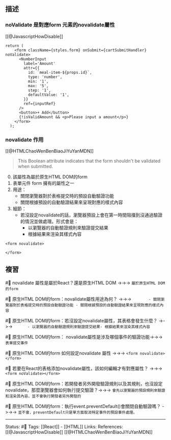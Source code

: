 ## 描述


### noValidate 是對應form 元素的novalidate屬性
[[@JavascriptHowDisable]]
```
return (
    <form className={styles.form} onSubmit={cartSubmitHandler} noValidate>
      <NumberInput
        label='Amount'
        attr={{
          id: `meal-item-${props.id}`,
          type: 'number',
          min: '1',
          max: '5',
          step: '1',
          defaultValue: '1',
        }}
        ref={inputRef}
      />
      <button>+ Add</button>
      {!isValidAmount && <p>Please input a amount</p>}
    </form>
  );
```

### novalidate 作用
[[@HTMLChaoWenBenBiaoJiYuYanMDN]]
> This Boolean attribute indicates that the form shouldn't be validated when submitted.


0. 該屬性為屬於原生HTML DOM的form
1. 表單元件 form 擁有的屬性之一
2. 用途：
	- 關閉瀏覽器對於表格提交時的預設自動驗證功能
	- 關閉根據預設的自動驗證結果來呈現對應的樣式內容
3. 細節：
	- 若沒設定novalidate的話，瀏覽器預設上會在第一時間阻擋到沒通過驗證的情況並做處理。形式會是：
		- 以瀏覽器的自動驗證規則來驗證提交結果
		- 根據結果來渲染其樣式內容

```
<form novalidate>

</form>
```


## 複習

#🧠 novalidate 屬性是屬於React？還是原生HTML DOM ->->-> `屬於原生HTML DOM的form`
<!--SR:!2022-10-12,10,250-->

#🧠 原生HTML DOM的form：novalidate屬性用途為何？ ->->-> `		- 關閉瀏覽器對於表格提交時的預設自動驗證功能 - 關閉根據預設的自動驗證結果來呈現對應的樣式內容`
<!--SR:!2022-10-12,10,250-->

#🧠 原生HTML DOM的form：若沒設定novalidate屬性，其表格會發生什麼？ ->->-> `		- 以瀏覽器的自動驗證規則來驗證提交結果- 根據結果來渲染其樣式內容`
<!--SR:!2022-10-30,20,250-->

#🧠 原生HTML DOM的form： novalidate屬性是涉及哪個事件的驗證功能->->-> `表單提交事件`
<!--SR:!2022-10-12,10,250-->

#🧠  原生HTML DOM的form 如何設定novalidate 屬性 ->->-> `<form novalidate></form>`
<!--SR:!2022-10-11,9,250-->

#🧠 若要在React的表格添加novalidate屬性，該如何編輯才有對應屬性？ ->->-> `<form noValidate></form>`
<!--SR:!2022-10-12,10,250-->

#🧠  原生HTML DOM的form：若開發者另外開發驗證規則以及其規則，也沒設定novalidate，那麼瀏覽器會如何執行提交驗證？->->-> `會先以瀏覽器的預設規則來驗證和渲染其內容，並不會執行開發者另外開發的`
<!--SR:!2022-10-12,10,250-->

#🧠 原生HTML DOM的form：執行event.preventDefault()會關閉自動驗證嗎？ ->->-> `並不會，preventDefault只是單方面取消特定事件的預設事件處理。`
<!--SR:!2022-10-12,10,250-->

---
Status: #🌱 
Tags:
[[React]] - [[HTML]]
Links:
References:
[[@JavascriptHowDisable]]
[[@HTMLChaoWenBenBiaoJiYuYanMDN]]